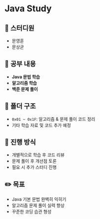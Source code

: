 # Java Study

## 👥 스터디원
- 문영훈
- 문상균

## 📌 공부 내용
- **Java 문법 학습**
- **알고리즘 학습**
- **백준 문제 풀이**

## 📂 폴더 구조
- `0x01 ~ 0x1F`: 알고리즘 & 문제 풀이 코드 정리
- 기타 학습 자료 및 코드 추가 예정

## 📅 진행 방식
- 개별적으로 학습 후 코드 리뷰
- 문제 풀이 후 개선점 토론
- 필요 시 추가 스터디 진행

## ✏️ 목표
- Java 기본 문법 완벽히 익히기
- 알고리즘 문제 풀이 실력 향상
- 꾸준한 코딩 습관 형성

